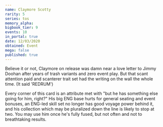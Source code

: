 ```yaml
---
name: Claymore Scotty
rarity: 5
series: tos
memory_alpha:
bigbook_tier: 9
events: 10
in_portal: true
date: 12/03/2020
obtained: Event
mega: false
published: true
---
```


Believe it or not, Claymore on release was damn near a love letter to Jimmy Doohan after years of trash variants and zero event play. But that scant attention paid and scanterer trait set had the writing on the wall the whole time. (It said 'REDRUM')

Every corner of this card is an attribute met with "but he has something else going for him, right?" His big ENG base hurts for general seating and event bonuses, an ENG-led skill set no longer has good voyage power behind it, and his collection which may be pluralized down the line is likely to stop at two. You may use him once he's fully fused, but not often and not to breathtaking results.
